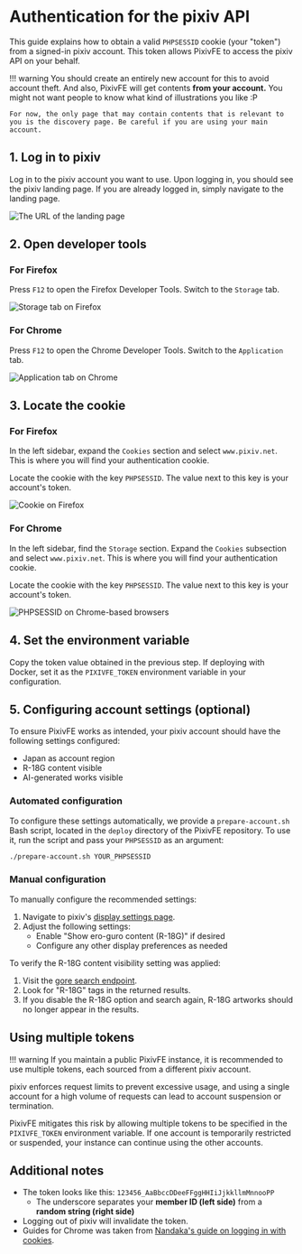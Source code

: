 # Authentication for the pixiv API

This guide explains how to obtain a valid `PHPSESSID` cookie (your "token") from a signed-in pixiv account. This token allows PixivFE to access the pixiv API on your behalf.

!!! warning
    You should create an entirely new account for this to avoid account theft. And also, PixivFE will get contents **from your account.** You might not want people to know what kind of illustrations you like :P

    For now, the only page that may contain contents that is relevant to you is the discovery page. Be careful if you are using your main account.

## 1. Log in to pixiv

Log in to the pixiv account you want to use. Upon logging in, you should see the pixiv landing page. If you are already logged in, simply navigate to the landing page.

![The URL of the landing page](https://files.catbox.moe/7dbv3e.png)

## 2. Open developer tools

### For Firefox

Press `F12` to open the Firefox Developer Tools. Switch to the `Storage` tab.

![Storage tab on Firefox](https://files.catbox.moe/mra6rs.png)

### For Chrome

Press `F12` to open the Chrome Developer Tools. Switch to the `Application` tab.

![Application tab on Chrome](https://files.catbox.moe/jqpcw2.png)

## 3. Locate the cookie

### For Firefox

In the left sidebar, expand the `Cookies` section and select `www.pixiv.net`. This is where you will find your authentication cookie.

Locate the cookie with the key `PHPSESSID`. The value next to this key is your account's token.

![Cookie on Firefox](https://files.catbox.moe/zb16o8.png)

### For Chrome

In the left sidebar, find the `Storage` section. Expand the `Cookies` subsection and select `www.pixiv.net`. This is where you will find your authentication cookie.

Locate the cookie with the key `PHPSESSID`. The value next to this key is your account's token.

![PHPSESSID on Chrome-based browsers](https://files.catbox.moe/8wu9f0.png)

## 4. Set the environment variable

Copy the token value obtained in the previous step. If deploying with Docker, set it as the `PIXIVFE_TOKEN` environment variable in your configuration.

## 5. Configuring account settings (optional)

To ensure PixivFE works as intended, your pixiv account should have the following settings configured:

- Japan as account region
- R-18G content visible
- AI-generated works visible

### Automated configuration

To configure these settings automatically, we provide a `prepare-account.sh` Bash script, located in the `deploy` directory of the PixivFE repository. To use it, run the script and pass your `PHPSESSID` as an argument:

```bash
./prepare-account.sh YOUR_PHPSESSID
```

### Manual configuration

To manually configure the recommended settings:

1. Navigate to pixiv's [display settings page](https://www.pixiv.net/settings/viewing).
2. Adjust the following settings:
    - Enable "Show ero-guro content (R-18G)" if desired
    - Configure any other display preferences as needed

To verify the R-18G content visibility setting was applied:

1. Visit the [gore search endpoint](https://www.pixiv.net/ajax/search/artworks/gore).
2. Look for "R-18G" tags in the returned results.
3. If you disable the R-18G option and search again, R-18G artworks should no longer appear in the results.

## Using multiple tokens

!!! warning
    If you maintain a public PixivFE instance, it is recommended to use multiple tokens, each sourced from a different pixiv account.

pixiv enforces request limits to prevent excessive usage, and using a single account for a high volume of requests can lead to account suspension or termination.

PixivFE mitigates this risk by allowing multiple tokens to be specified in the `PIXIVFE_TOKEN` environment variable. If one account is temporarily restricted or suspended, your instance can continue using the other accounts.

## Additional notes

- The token looks like this: `123456_AaBbccDDeeFFggHHIiJjkkllmMnnooPP`
    - The underscore separates your **member ID (left side)** from a **random string (right side)**
- Logging out of pixiv will invalidate the token.
- Guides for Chrome was taken from [Nandaka's guide on logging in with cookies](https://github.com/Nandaka/PixivUtil2/wiki#pixiv-login-using-cookie).
